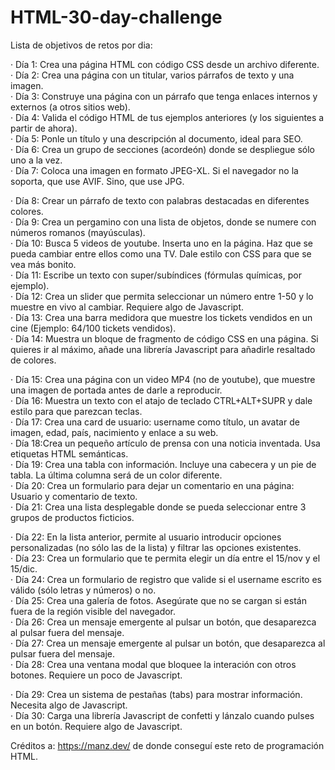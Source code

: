 ﻿# HTML-30-day-challenge

Lista de objetivos de retos por dia:

· Día 1: Crea una página HTML con código CSS desde un archivo diferente. <br/>
· Día 2: Crea una página con un titular, varios párrafos de texto y una imagen. <br/>
· Día 3: Construye una página con un párrafo que tenga enlaces internos y externos (a otros sitios web). <br/>
· Día 4: Valida el código HTML de tus ejemplos anteriores (y los siguientes a partir de ahora). <br/>
· Día 5: Ponle un título y una descripción al documento, ideal para SEO. <br/>
· Día 6: Crea un grupo de secciones (acordeón) donde se despliegue sólo uno a la vez. <br/>
· Día 7: Coloca una imagen en formato JPEG-XL. Si el navegador no la soporta, que use AVIF. Sino, que use JPG. <br/>

· Día 8: Crear un párrafo de texto con palabras destacadas en diferentes colores. <br/>
· Día 9: Crea un pergamino con una lista de objetos, donde se numere con números romanos (mayúsculas). <br/>
· Día 10: Busca 5 videos de youtube. Inserta uno en la página. Haz que se pueda cambiar entre ellos como una TV. Dale estilo con CSS para que se vea más bonito. <br/>
· Día 11: Escribe un texto con super/subíndices (fórmulas químicas, por ejemplo). <br/>
· Día 12: Crea un slider que permita seleccionar un número entre 1-50 y lo muestre en vivo al cambiar. Requiere algo de Javascript. <br/>
· Día 13: Crea una barra medidora que muestre los tickets vendidos en un cine (Ejemplo: 64/100 tickets vendidos). <br/>
· Día 14: Muestra un bloque de fragmento de código CSS en una página. Si quieres ir al máximo, añade una librería Javascript para añadirle resaltado de colores. <br/>

· Día 15: Crea una página con un video MP4 (no de youtube), que muestre una imagen de portada antes de darle a reproducir. <br/>
· Día 16: Muestra un texto con el atajo de teclado CTRL+ALT+SUPR y dale estilo para que parezcan teclas. <br/>
· Día 17: Crea una card de usuario: username como título, un avatar de imagen, edad, país, nacimiento y enlace a su web. <br/>
· Día 18:Crea un pequeño artículo de prensa con una noticia inventada. Usa etiquetas HTML semánticas. <br/>
· Día 19: Crea una tabla con información. Incluye una cabecera y un pie de tabla. La última columna será de un color diferente. <br/>
· Día 20: Crea un formulario para dejar un comentario en una página: Usuario y comentario de texto. <br/>
· Día 21: Crea una lista desplegable donde se pueda seleccionar entre 3 grupos de productos ficticios. <br/>

· Día 22: En la lista anterior, permite al usuario introducir opciones personalizadas (no sólo las de la lista) y filtrar las opciones existentes. <br/>
· Día 23: Crea un formulario que te permita elegir un día entre el 15/nov y el 15/dic. <br/>
· Día 24: Crea un formulario de registro que valide si el username escrito es válido (sólo letras y números) o no. <br/>
· Día 25: Crea una galería de fotos. Asegúrate que no se cargan si están fuera de la región visible del navegador. <br/>
· Día 26: Crea un mensaje emergente al pulsar un botón, que desaparezca al pulsar fuera del mensaje. <br/>
· Día 27: Crea un mensaje emergente al pulsar un botón, que desaparezca al pulsar fuera del mensaje. <br/>
· Día 28: Crea una ventana modal que bloquee la interación con otros botones. Requiere un poco de Javascript. <br/>

· Día 29: Crea un sistema de pestañas (tabs) para mostrar información. Necesita algo de Javascript. <br/>
· Día 30: Carga una librería Javascript de confetti y lánzalo cuando pulses en un botón. Requiere algo de Javascript. <br/> 

Créditos a: https://manz.dev/ de donde conseguí este reto de programación HTML.
